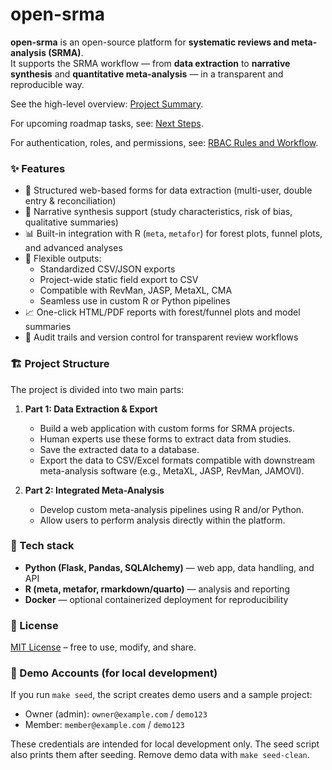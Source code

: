 # open-srma

**open-srma** is an open-source platform for **systematic reviews and meta-analysis (SRMA)**.  
It supports the SRMA workflow — from **data extraction** to **narrative synthesis** and **quantitative meta-analysis** — in a transparent and reproducible way.

See the high-level overview: [Project Summary](project_summary.md).

For upcoming roadmap tasks, see: [Next Steps](next_steps.md).

For authentication, roles, and permissions, see: [RBAC Rules and Workflow](RBAC_info.md).

### ✨ Features
- 📑 Structured web-based forms for data extraction (multi-user, double entry & reconciliation)
- 📝 Narrative synthesis support (study characteristics, risk of bias, qualitative summaries)
- 📊 Built-in integration with R (`meta`, `metafor`) for forest plots, funnel plots, and advanced analyses
- 🔄 Flexible outputs:
  - Standardized CSV/JSON exports
  - Project-wide static field export to CSV
  - Compatible with RevMan, JASP, MetaXL, CMA
  - Seamless use in custom R or Python pipelines
- 📈 One-click HTML/PDF reports with forest/funnel plots and model summaries
- 🔐 Audit trails and version control for transparent review workflows

### 🏗️ Project Structure
The project is divided into two main parts:

1.  **Part 1: Data Extraction & Export**
    *   Build a web application with custom forms for SRMA projects.
    *   Human experts use these forms to extract data from studies.
    *   Save the extracted data to a database.
    *   Export the data to CSV/Excel formats compatible with downstream meta-analysis software (e.g., MetaXL, JASP, RevMan, JAMOVI).

2.  **Part 2: Integrated Meta-Analysis**
    *   Develop custom meta-analysis pipelines using R and/or Python.
    *   Allow users to perform analysis directly within the platform.

### 🔧 Tech stack
- **Python (Flask, Pandas, SQLAlchemy)** — web app, data handling, and API
- **R (meta, metafor, rmarkdown/quarto)** — analysis and reporting
- **Docker** — optional containerized deployment for reproducibility

### 📜 License
[MIT License](LICENSE) – free to use, modify, and share.

### 🧪 Demo Accounts (for local development)
If you run `make seed`, the script creates demo users and a sample project:
- Owner (admin): `owner@example.com` / `demo123`
- Member: `member@example.com` / `demo123`

These credentials are intended for local development only. The seed script also prints them after seeding. Remove demo data with `make seed-clean`.
